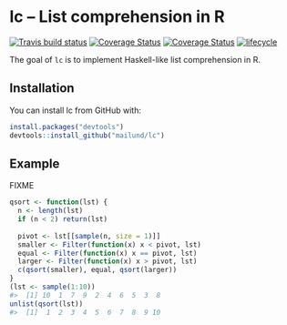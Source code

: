 
<!-- README.md is generated from README.Rmd. Please edit that file -->

# lc – List comprehension in R

[![Travis build
status](https://travis-ci.org/mailund/lc.svg?branch=master)](https://travis-ci.org/mailund/lc)
[![Coverage
Status](https://img.shields.io/codecov/c/github/mailund/lc/master.svg)](https://codecov.io/github/mailund/lc?branch=master)
[![Coverage
Status](https://coveralls.io/repos/github/mailund/lc/badge.svg?branch=master)](https://coveralls.io/github/mailund/lc?branch=master)
[![lifecycle](https://img.shields.io/badge/lifecycle-experimental-orange.svg)](https://www.tidyverse.org/lifecycle/#experimental)

The goal of `lc` is to implement Haskell-like list comprehension in R.

## Installation

You can install lc from GitHub with:

``` r
install.packages("devtools")
devtools::install_github("mailund/lc")
```

## Example

FIXME

``` r
qsort <- function(lst) {
  n <- length(lst)
  if (n < 2) return(lst)
  
  pivot <- lst[[sample(n, size = 1)]]
  smaller <- Filter(function(x) x < pivot, lst)
  equal <- Filter(function(x) x == pivot, lst)
  larger <- Filter(function(x) x > pivot, lst)
  c(qsort(smaller), equal, qsort(larger))
}
(lst <- sample(1:10))
#>  [1] 10  1  7  9  2  4  6  5  3  8
unlist(qsort(lst))
#>  [1]  1  2  3  4  5  6  7  8  9 10
```
